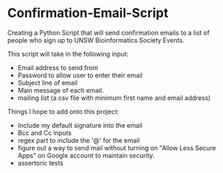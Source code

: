 # Confirmation-Email-Script
Creating a Python Script that will send confirmation emails to a list of people who sign up to UNSW Bioinformatics Society Events. 

This script will take in the following input: 
- Email address to send from
- Password to allow user to enter their email 
- Subject line of email 
- Main message of each email. 
- mailing list (a csv file with minimum first name and email address) 

Things I hope to add onto this project: 
- Include my default signature into the email
- Bcc and Cc inputs 
- regex part to include the '@' for the email 
- figure out a way to send mail without turning on "Allow Less Secure Apps" on Google account to maintain security. 
- assertoric tests 
